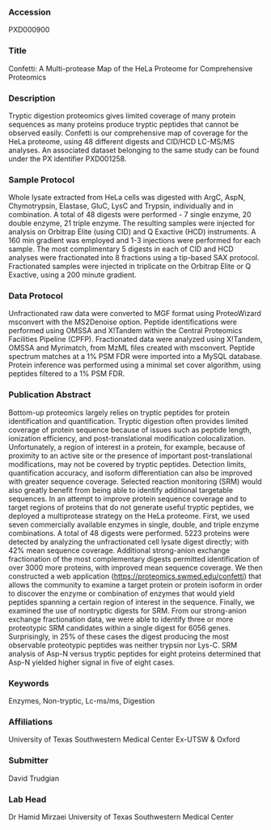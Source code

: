 ### Accession
PXD000900

### Title
Confetti: A Multi-protease Map of the HeLa Proteome for Comprehensive Proteomics

### Description
Tryptic digestion proteomics gives limited coverage of many protein sequences as many proteins produce tryptic peptides that cannot be observed easily. Confetti is our comprehensive map of coverage for the HeLa proteome, using 48 different digests and CID/HCD LC-MS/MS analyses. An associated dataset belonging to the same study can be found under the PX identifier PXD001258.

### Sample Protocol
Whole lysate extracted from HeLa cells was digested with ArgC, AspN, Chymotrypsin, Elastase, GluC, LysC and Trypsin, individually and in combination. A total of 48 digests were performed - 7 single enzyme, 20 double enzyme, 21 triple enzyme. The resulting samples were injected for analysis on Orbitrap Elite (using CID) and Q Exactive (HCD) instruments. A 160 min gradient was employed and 1-3 injections were performed for each sample. The most complimentary 5 digests in each of CID and HCD analyses were fractionated into 8 fractions using a tip-based SAX protocol. Fractionated samples were injected in triplicate on the Orbitrap Elite or Q Exactive, using a 200 minute gradient.

### Data Protocol
Unfractionated raw data were converted to MGF format using ProteoWizard msconvert with the MS2Denoise option. Peptide identifications were performed using OMSSA and X!Tandem within the Central Proteomics Facilities Pipeline (CPFP). Fractionated data were analyzed using X!Tandem, OMSSA and Myrimatch, from MzML files created with msconvert. Peptide spectrum matches at a 1% PSM FDR were imported into a MySQL database. Protein inference was performed using a minimal set cover algorithm, using peptides filtered to a 1% PSM FDR.

### Publication Abstract
Bottom-up proteomics largely relies on tryptic peptides for protein identification and quantification. Tryptic digestion often provides limited coverage of protein sequence because of issues such as peptide length, ionization efficiency, and post-translational modification colocalization. Unfortunately, a region of interest in a protein, for example, because of proximity to an active site or the presence of important post-translational modifications, may not be covered by tryptic peptides. Detection limits, quantification accuracy, and isoform differentiation can also be improved with greater sequence coverage. Selected reaction monitoring (SRM) would also greatly benefit from being able to identify additional targetable sequences. In an attempt to improve protein sequence coverage and to target regions of proteins that do not generate useful tryptic peptides, we deployed a multiprotease strategy on the HeLa proteome. First, we used seven commercially available enzymes in single, double, and triple enzyme combinations. A total of 48 digests were performed. 5223 proteins were detected by analyzing the unfractionated cell lysate digest directly; with 42% mean sequence coverage. Additional strong-anion exchange fractionation of the most complementary digests permitted identification of over 3000 more proteins, with improved mean sequence coverage. We then constructed a web application (https://proteomics.swmed.edu/confetti) that allows the community to examine a target protein or protein isoform in order to discover the enzyme or combination of enzymes that would yield peptides spanning a certain region of interest in the sequence. Finally, we examined the use of nontryptic digests for SRM. From our strong-anion exchange fractionation data, we were able to identify three or more proteotypic SRM candidates within a single digest for 6056 genes. Surprisingly, in 25% of these cases the digest producing the most observable proteotypic peptides was neither trypsin nor Lys-C. SRM analysis of Asp-N versus tryptic peptides for eight proteins determined that Asp-N yielded higher signal in five of eight cases.

### Keywords
Enzymes, Non-tryptic, Lc-ms/ms, Digestion

### Affiliations
University of Texas Southwestern Medical Center
Ex-UTSW & Oxford

### Submitter
David Trudgian

### Lab Head
Dr Hamid Mirzaei
University of Texas Southwestern Medical Center


